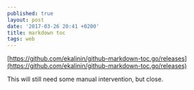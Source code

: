 ```yaml
---
published: true
layout: post
date: '2017-03-26 20:41 +0200'
title: markdown toc
tags: web
---
```

[https://github.com/ekalinin/github-markdown-toc.go/releases](https://github.com/ekalinin/github-markdown-toc.go/releases)

This will still need some manual intervention, but close.
